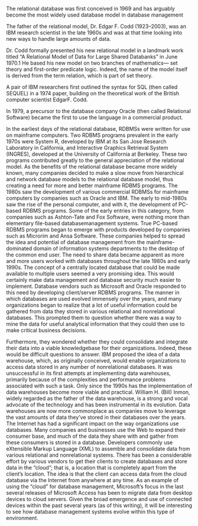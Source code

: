The relational database was first conceived in 1969 and has arguably
become the most widely used database model in database management

The father of the relational model, Dr. Edgar F. Codd (1923–2003),
was an IBM research scientist in the late 1960s and was at that time
looking into new ways to handle large amounts of data.

Dr. Codd formally presented his new relational model in a landmark
work titled “A Relational Model of Data for Large Shared Databanks” in
June 1970.1 He based his new model on two branches of mathematics—
set theory and first-order predicate logic. Indeed, the name of the model
itself is derived from the term relation, which is part of set theory.

A pair of IBM researchers first outlined the syntax for SQL (then called SEQUEL) in a 1974 paper, building on the theoretical work of the British computer scientist EdgarF.  Codd.  

In  1979,  a  precursor  to  the  database  company  Oracle  (then called  Relational  Software)  became  the  first  to  use  the  language  in a commercial product.



In the earliest days of the relational database, RDBMSs were written for
use on mainframe computers. Two RDBMS programs prevalent in the early
1970s were System R, developed by IBM at its San Jose Research Laboratory in California, and Interactive Graphics Retrieval System (INGRES),
developed at the University of California at Berkeley. These two programs
contributed greatly to the general appreciation of the relational model.
As the benefits of the relational database became more widely known,
many companies decided to make a slow move from hierarchical and
network database models to the relational database model, thus creating
a need for more and better mainframe RDBMS programs. The 1980s saw
the development of various commercial RDBMSs for mainframe computers by companies such as Oracle and IBM.
The early to mid-1980s saw the rise of the personal computer, and
with it, the development of PC-based RDBMS programs. Some of the
early entries in this category, from companies such as Ashton-Tate and
Fox Software, were nothing more than elementary file-based databasemanagement systems. True PC-based RDBMS programs began to emerge
with products developed by companies such as Microrim and Ansa
Software. These companies helped to spread the idea and potential of
database management from the mainframe-dominated domain of information systems departments to the desktop of the common end user.
The need to share data became apparent as more and more users
worked with databases throughout the late 1980s and early 1990s. The
concept of a centrally located database that could be made available to
multiple users seemed a very promising idea. This would certainly make
data management and database security much easier to implement.
Database vendors such as Microsoft and Oracle responded to this need
by developing client/server RDBMS programs.
The manner in which databases are used evolved immensely over the
years, and many organizations began to realize that a lot of useful
information could be gathered from data they stored in various relational and nonrelational databases. This prompted them to question
whether there was a way to mine the data for useful analytical information that they could then use to make critical business decisions.


Furthermore, they wondered whether they could consolidate and integrate their data into a viable knowledgebase for their organizations.
Indeed, these would be difficult questions to answer.
IBM proposed the idea of a data warehouse, which, as originally conceived, would enable organizations to access data stored in any number of nonrelational databases. It was unsuccessful in its first attempts
at implementing data warehouses, primarily because of the complexities
and performance problems associated with such a task. Only since the
1990s has the implementation of data warehouses become more viable
and practical. William H. (Bill) Inmon, widely regarded as the father of
the data warehouse, is a strong and vocal advocate of the technology
and has been instrumental in its evolution. Data warehouses are now
more commonplace as companies move to leverage the vast amounts of
data they’ve stored in their databases over the years.
The Internet has had a significant impact on the way organizations use
databases. Many companies and businesses use the Web to expand
their consumer base, and much of the data they share with and gather
from these consumers is stored in a database. Developers commonly use
eXtensible Markup Language (XML) to assemble and consolidate data
from various relational and nonrelational systems.
There has been a considerable effort by various vendors to get their clients to create databases and store data in the “cloud”; that is, a location that is completely apart from the client’s location. The idea is that
the client can access data from the cloud database via the Internet from
anywhere at any time. As an example of using the “cloud” for database
management, Microsoft’s focus in the last several releases of Microsoft
Access has been to migrate data from desktop devices to cloud servers.
Given the broad emergence and use of connected devices within the past
several years (as of this writing), it will be interesting to see how database management systems evolve within this type of environment.
